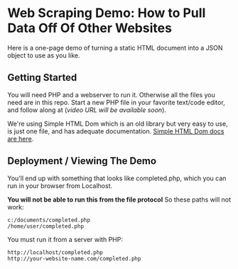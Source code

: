 # Web Scraping Demo: How to Pull Data Off Of Other Websites #

Here is a one-page demo of turning a static HTML document into a JSON object to use as you like.

## Getting Started ##

You will need PHP and a webserver to run it. Otherwise all the files you need are in this repo. Start a new PHP file in your favorite text/code editor, and follow along at (*video URL will be available soon*). 

We're using Simple HTML Dom which is an old library but very easy to use, is just one file, and has adequate documentation. [Simple HTML Dom docs are here](http://simplehtmldom.sourceforge.net/).

## Deployment / Viewing The Demo ##

You'll end up with something that looks like completed.php, which you can run in your browser from Localhost.

**You will not be able to run this from the file protocol** So these paths will not work:
````
c:/documents/completed.php
/home/user/completed.php
````
You must run it from a server with PHP:
````
http://localhost/completed.php 
http://your-website-name.com/completed.php
````
